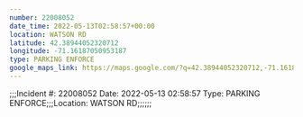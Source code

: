 ```yaml
---
number: 22008052
date_time: 2022-05-13T02:58:57+00:00
location: WATSON RD
latitude: 42.38944052320712
longitude: -71.16187050953187
type: PARKING ENFORCE
google_maps_link: https://maps.google.com/?q=42.38944052320712,-71.16187050953187
---
```


;;;Incident #: 22008052  Date: 2022-05-13 02:58:57  Type: PARKING ENFORCE;;;Location: WATSON RD;;;;;;
